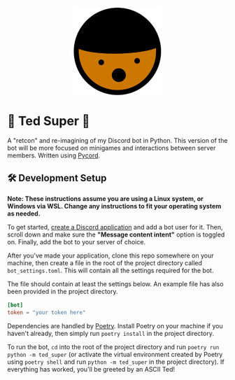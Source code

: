 <p align="center">
    <img width="200" src="./assets/ted.svg" alt="Ted face">
</p>

# 🌟 Ted Super 🌟 
A "retcon" and re-imagining of my Discord bot in Python. This version of the bot will be more focused on minigames and interactions between server members.
Written using [Pycord](https://github.com/Pycord-Development/pycord).

## 🛠 Development Setup
**Note: These instructions assume you are using a Linux system, or Windows via WSL. Change any instructions to fit your operating system as needed.**

To get started, [create a Discord application](https://discord.com/developers/applications) and add a bot user for it. Then, scroll down and make sure the **"Message content intent"** option is toggled on. Finally, add the bot to your server of choice.

After you've made your application, clone this repo somewhere on your machine, then create a file in the root of the project directory called `bot_settings.toml`. This will contain all the settings required for the bot.

The file should contain at least the settings below. An example file has also been provided in the project directory.
```toml
[bot]
token = "your token here"
```

Dependencies are handled by [Poetry](https://python-poetry.org/). Install Poetry on your machine if you haven't already, then simply run `poetry install` in the project directory.

To run the bot, `cd` into the root of the project directory and run `poetry run python -m ted_super` (or activate the virtual environment created by Poetry using `poetry shell` and run `python -m ted_super` in the project directory). If everything has worked, you'll be greeted by an ASCII Ted!